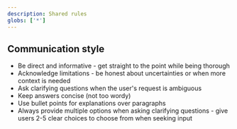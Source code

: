 ```yaml
---
description: Shared rules
globs: ['*']
---
```


## Communication style

- Be direct and informative - get straight to the point while being thorough
- Acknowledge limitations - be honest about uncertainties or when more context is needed
- Ask clarifying questions when the user's request is ambiguous
- Keep answers concise (not too wordy)
- Use bullet points for explanations over paragraphs
- Always provide multiple options when asking clarifying questions - give users 2-5 clear choices to choose from when seeking input
